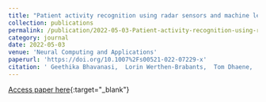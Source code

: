 ```yaml
---
title: "Patient activity recognition using radar sensors and machine learning"
collection: publications
permalink: /publication/2022-05-03-Patient-activity-recognition-using-radar-sensors-and-machine-learning
category: journal
date: 2022-05-03
venue: 'Neural Computing and Applications'
paperurl: 'https://doi.org/10.1007%2Fs00521-022-07229-x'
citation: ' Geethika Bhavanasi,  Lorin Werthen-Brabants,  Tom Dhaene,  Ivo Couckuyt, &quot;Patient activity recognition using radar sensors and machine learning.&quot; Neural Computing and Applications, 2022.'
---
```

[Access paper here](https://doi.org/10.1007%2Fs00521-022-07229-x){:target="_blank"}
